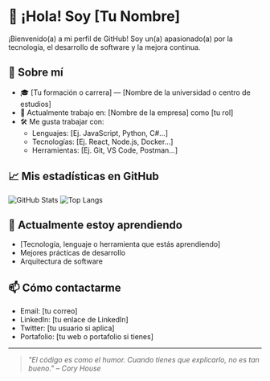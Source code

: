 # 👋 ¡Hola! Soy [Tu Nombre]

¡Bienvenido(a) a mi perfil de GitHub! Soy un(a) apasionado(a) por la tecnología, el desarrollo de software y la mejora continua.

## 🚀 Sobre mí

- 🎓 [Tu formación o carrera] — [Nombre de la universidad o centro de estudios]
- 💼 Actualmente trabajo en: [Nombre de la empresa] como [tu rol]
- 🛠️ Me gusta trabajar con:
  - Lenguajes: [Ej. JavaScript, Python, C#...]
  - Tecnologías: [Ej. React, Node.js, Docker...]
  - Herramientas: [Ej. Git, VS Code, Postman...]

## 📈 Mis estadísticas en GitHub

![GitHub Stats](https://github-readme-stats.vercel.app/api?username=TU_USUARIO&show_icons=true&theme=radical)
![Top Langs](https://github-readme-stats.vercel.app/api/top-langs/?username=TU_USUARIO&layout=compact&theme=radical)

## 🌱 Actualmente estoy aprendiendo

- [Tecnología, lenguaje o herramienta que estás aprendiendo]
- Mejores prácticas de desarrollo
- Arquitectura de software

## 📫 Cómo contactarme

- Email: [tu correo]
- LinkedIn: [tu enlace de LinkedIn]
- Twitter: [tu usuario si aplica]
- Portafolio: [tu web o portafolio si tienes]

---

> *"El código es como el humor. Cuando tienes que explicarlo, no es tan bueno." – Cory House*

